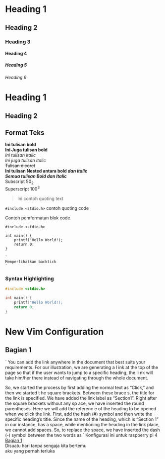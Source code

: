 # Heading 1
## Heading 2
### Heading 3
#### Heading 4
##### Heading 5
###### Heading 6

Heading 1
===

Heading 2
---------

## Format Teks
**Ini tulisan bold**  
__Ini Juga tulisan bold__<br>
*Ini tulisan italic*  
_Ini juga tulisan italic_\
~~Tulisan dicoret~~  
**Ini tulisan Nested antara bold _dan italic_**  
***Semua tulisan Bold dan Italic***  
Subscript 50<sub>2</sub>  
Superscript 100<sup>3</sup>

> Ini contoh quoting text  

`#include <stdio.h>` contoh quoting code  

Contoh pemformatan blok code
```
#include <stdio.h>

int main() {
    printf("Hello World!);
    return 0;
}
```

````
`
Memperlihatkan backtick
`
````

### Syntax Highlighting
```c
#include <stdio.h>

int main() {
    printf("Hello World!);
    return 0;
}
```

# New Vim Configuration

## Bagian 1
`
You can add the link anywhere in 
the document that best suits 
your requirements. For our illustration, we are 
generating a l
ink at the top of the page so that if 
the user wants to jump to a specific heading, the li
nk will take him/her there instead of navigating through the whole document.

So, we started the process by first
adding the normal 
text as “Click,” and then we started t
he square brackets. Between these brace
s, the title for the link is specified. We have added the link label as 
“Section1”. Right after the square brackets without any sp
ace, we have inserted the round parentheses. Here we will add the referenc
e of the heading to be opened when we click the link. First, add the hash (#) 
symbol and
then write the specific heading’s title. Since the name of the heading, 
which is “Section 1” in our instance, has a space, while mentioning the 
heading in the link place, we cannot add spaces. So, to replace the space, 
we have inserted the dash (-) symbol between the two words as
`
Konfigurasi ini untuk raspberry pi 4<br>
[Bagian 1](#bagian-1)<br>
Disuatu hari tanpa sengaja kita bertemu<br>
aku yang pernah terluka
